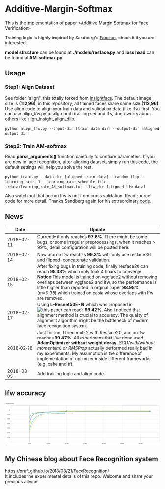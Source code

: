 # Additive-Margin-Softmax
This is the implementation of paper &lt;Additive Margin Softmax for Face Verification>

Training logic is highly inspired by Sandberg's [Facenet](https://github.com/davidsandberg/facenet), check it if you are interested.

**model structure** can be found at **./models/resface.py** 
and 
**loss head** can be found at **AM-softmax.py**

## Usage
### Step1: Align Dataset
See folder "align", this totally forked from [insightface](https://github.com/deepinsight/insightface/tree/master/src/align). The default image size is **(112,96)**, in this repository, all trained faces share same size **(112,96)**. Use align code to align your train data and validation data (like lfw) first. You can use align_lfw.py to align both training set and lfw, don't worry about others like align_insight, align_dlib.
```
python align_lfw.py --input-dir [train data dir] --output-dir [aligned output dir]
```


### Step2: Train AM-softmax
Read **parse_arguments()** function carefully to confiure parameters. If you are new in face recognition, after aligning dataset, simply run this code, the default settings will help you solve the rest.
```
python train.py --data_dir [aligned train data] --random_flip --learning_rate -1 --learning_rate_schedule_file ./data/learning_rate_AM_softmax.txt --lfw_dir [aligned lfw data]
```
Also watch out that acc on lfw is not from cross validation. Read source code for more detail. Thanks Sandberg again for his extraordinary [code](https://github.com/davidsandberg/facenet).

## News
| Date     | Update |
|----------|--------|
| 2018-02-11 | Currently it only reaches **97.6%**. There might be some bugs, or some irregular preprocessings, when it reaches > 99%, detail configuration will be posted here. |
| 2018-02-14 | Now acc on lfw reaches **99.3%** with only use resface36 and flipped-concatenate validation. |
| 2018-02-15 | After fixing bugs in training code, finally resface20 can reach **99.33%** which only took 4 hours to converge. **Notice**:This model is trained on vggface2 without removing overlaps between vggface2 and lfw, so the performance is little higher than reported in orginal paper **98.98%**(*m=0.35*) which trained on casia whose overlaps with lfw are removed.|
| 2018-02-17 | Using **L-Resnet50E-IR** which was proposed in ![this paper](https://arxiv.org/abs/1801.07698) can reach **99.42%**. Also I noticed that alignment method is crucial to accuracy. The quality of alignment algorithm might be the bottleneck of modern face recognition system.|
| 2018&#8209;02&#8209;28 | Just for fun, I tried m=0.2 with Resface20, acc on lfw reaches **99.47%**. All experimens that I've done used **AdamOptimizer without weight decay**, *SGD(with/without momentum) or RMSProp* actually performed really bad in my experiments. My assumption is the difference of implementation of optimizer inside different frameworks (e.g. caffe and tf). |
| 2018-03-05 | Add training logic and align code.|
## lfw accuracy
![img](./tfboard/lfw_acc.png)

## My Chinese blog about Face Recognition system
https://xraft.github.io/2018/03/21/FaceRecognition/  
It includes the experimental details of this repo. Welcome and share your precious advice!
